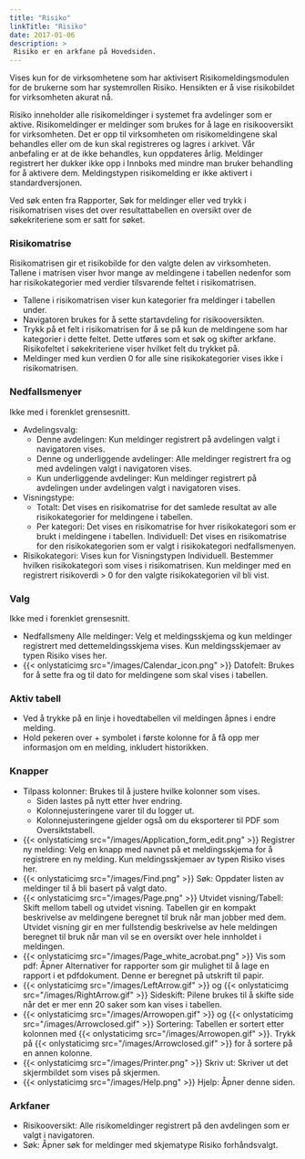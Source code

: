 ```yaml
---
title: "Risiko"
linkTitle: "Risiko"
date: 2017-01-06
description: >
 Risiko er en arkfane på Hovedsiden.
---
```

Vises kun for de virksomhetene som har aktivisert Risikomeldingsmodulen for de brukerne som har systemrollen Risiko. Hensikten er å vise risikobildet for virksomheten akurat nå.

Risiko inneholder alle risikomeldinger i systemet fra avdelinger som er aktive. Risikomeldinger er meldinger som brukes for å lage en risikooversikt for virksomheten. Det er opp til virksomheten om risikomeldingene skal behandles eller om de kun skal registreres og lagres i arkivet. Vår anbefaling er at de ikke behandles, kun oppdateres årlig. Meldinger registrert her dukker ikke opp i Innboks med mindre man bruker behandling for å aktivere dem. Meldingstypen risikomelding er ikke aktivert i standardversjonen.

Ved søk enten fra Rapporter, Søk for meldinger eller ved trykk i risikomatrisen vises det over resultattabellen en oversikt over de søkekriteriene som er satt for søket. 

### Risikomatrise

Risikomatrisen gir et risikobilde for den valgte delen av virksomheten. Tallene i matrisen viser hvor mange av meldingene i tabellen nedenfor som har risikokategorier med verdier tilsvarende feltet i risikomatrisen.

- Tallene i risikomatrisen viser kun kategorier fra meldinger i tabellen under.
- Navigatoren brukes for å sette startavdeling for risikooversikten.
- Trykk på et felt i risikomatrisen for å se på kun de meldingene som har kategorier i dette feltet. Dette utføres som et søk og skifter arkfane. Risikofeltet i søkekriteriene viser hvilket felt du trykket på.
- Meldinger med kun verdien 0 for alle sine risikokategorier vises ikke i risikomatrisen.

### Nedfallsmenyer

Ikke med i forenklet grensesnitt.

- Avdelingsvalg:
  - Denne avdelingen: Kun meldinger registrert på avdelingen valgt i navigatoren vises.
  - Denne og underliggende avdelinger: Alle meldinger registrert fra og med avdelingen valgt i navigatoren vises.
  - Kun underliggende avdelinger: Kun meldinger registrert på avdelingen under avdelingen valgt i navigatoren vises.
- Visningstype:
  - Totalt: Det vises en risikomatrise for det samlede resultat av alle risikokategorier for meldingene i tabellen.
  - Per kategori: Det vises en risikomatrise for hver risikokategori som er brukt i meldingene i tabellen.
        Individuell: Det vises en risikomatrise for den risikokategorien som er valgt i risikokategori nedfallsmenyen.
- Risikokategori: Vises kun for Visningstypen Individuell. Bestemmer hvilken risikokategori som vises i risikomatrisen. Kun meldinger med en registrert risikoverdi > 0 for den valgte risikokategorien vil bli vist.

### Valg

Ikke med i forenklet grensesnitt.

- Nedfallsmeny Alle meldinger: Velg et meldingsskjema og kun meldinger registrert med dettemeldingsskjema vises. Kun meldingsskjemaer av typen Risiko vises her.
- {{< onlystaticimg src="/images/Calendar_icon.png" >}} Datofelt: Brukes for å sette fra og til dato for meldingene som skal vises i tabellen.

### Aktiv tabell

- Ved å trykke på en linje i hovedtabellen vil meldingen åpnes i endre melding.
- Hold pekeren over + symbolet i første kolonne for å få opp mer informasjon om en melding, inkludert historikken.

### Knapper

- Tilpass kolonner: Brukes til å justere hvilke kolonner som vises.
  - Siden lastes på nytt etter hver endring.
  - Kolonnejusteringene varer til du logger ut.
  - Kolonnejusteringene gjelder også om du eksporterer til PDF som Oversiktstabell.
- {{< onlystaticimg src="/images/Application_form_edit.png" >}} Registrer ny melding: Velg en knapp med navnet på et meldingsskjema for å registrere en ny melding. Kun meldingsskjemaer av typen Risiko vises her.
- {{< onlystaticimg src="/images/Find.png" >}} Søk: Oppdater listen av meldinger til å bli basert på valgt dato.
- {{< onlystaticimg src="/images/Page.png" >}} Utvidet visning/Tabell: Skift mellom tabell og utvidet visning. Tabellen gir en kompakt beskrivelse av meldingene beregnet til bruk når man jobber med dem. Utvidet visning gir en mer fullstendig beskrivelse av hele meldingen beregnet til bruk når man vil se en oversikt over hele innholdet i meldingen.
- {{< onlystaticimg src="/images/Page_white_acrobat.png" >}} Vis som pdf: Åpner Alternativer for rapporter som gir mulighet til å lage en rapport i et pdfdokument. Denne er beregnet på utskrift til papir.
- {{< onlystaticimg src="/images/LeftArrow.gif" >}} og {{< onlystaticimg src="/images/RightArrow.gif" >}} Sideskift: Pilene brukes til å skifte side når det er mer enn 20 saker som kan vises i tabellen.
- {{< onlystaticimg src="/images/Arrowopen.gif" >}} og {{< onlystaticimg src="/images/Arrowclosed.gif" >}} Sortering: Tabellen er sortert etter kolonnen med {{< onlystaticimg src="/images/Arrowopen.gif" >}}. Trykk på {{< onlystaticimg src="/images/Arrowclosed.gif" >}} for å sortere på en annen kolonne.
- {{< onlystaticimg src="/images/Printer.png" >}} Skriv ut: Skriver ut det skjermbildet som vises på skjermen.
- {{< onlystaticimg src="/images/Help.png" >}} Hjelp: Åpner denne siden.

### Arkfaner

- Risikooversikt: Alle risikomeldinger registrert på den avdelingen som er valgt i navigatoren.
- Søk: Åpner søk for meldinger med skjematype Risiko forhåndsvalgt.
